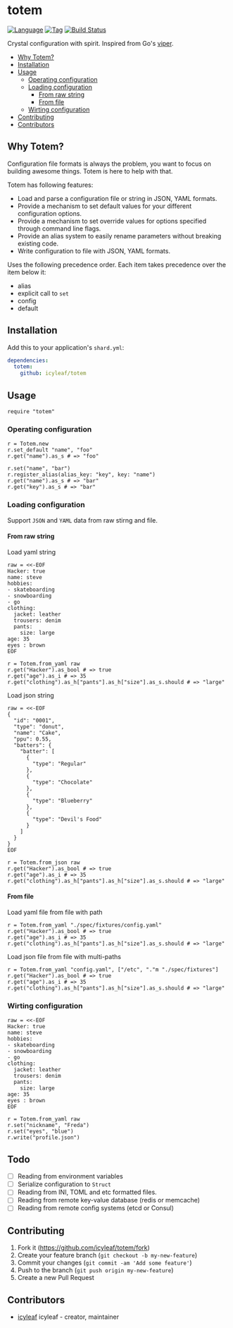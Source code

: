 # totem

[![Language](https://img.shields.io/badge/language-crystal-776791.svg)](https://github.com/crystal-lang/crystal)
[![Tag](https://img.shields.io/github/tag/icyleaf/totem.svg)](https://github.com/icyleaf/totem/blob/master/CHANGELOG.md)
[![Build Status](https://img.shields.io/circleci/project/github/icyleaf/totem/master.svg?style=flat)](https://circleci.com/gh/icyleaf/totem)

Crystal configuration with spirit. Inspired from Go's [viper](https://github.com/spf13/viper).

<!-- TOC -->

- [Why Totem?](#why-totem)
- [Installation](#installation)
- [Usage](#usage)
  - [Operating configuration](#operating-configuration)
  - [Loading configuration](#loading-configuration)
    - [From raw string](#from-raw-string)
    - [From file](#from-file)
  - [Wirting configuration](#wirting-configuration)
- [Contributing](#contributing)
- [Contributors](#contributors)

<!-- /TOC -->

## Why Totem?

Configuration file formats is always the problem, you want to focus on building awesome things. Totem is here to help with that.

Totem has following features:

- Load and parse a configuration file or string in JSON, YAML formats.
- Provide a mechanism to set default values for your different configuration options.
- Provide a mechanism to set override values for options specified through command line flags.
- Provide an alias system to easily rename parameters without breaking existing code.
- Write configuration to file with JSON, YAML formats.

Uses the following precedence order. Each item takes precedence over the item below it:

- alias
- explicit call to `set`
- config
- default

## Installation

Add this to your application's `shard.yml`:

```yaml
dependencies:
  totem:
    github: icyleaf/totem
```

## Usage

```crystal
require "totem"
```

### Operating configuration

```crystal
r = Totem.new
r.set_default "name", "foo"
r.get("name").as_s # => "foo"

r.set("name", "bar")
r.register_alias(alias_key: "key", key: "name")
r.get("name").as_s # => "bar"
r.get("key").as_s # => "bar"
```

### Loading configuration

Support `JSON` and `YAML` data from raw stirng and file.

#### From raw string

Load yaml string

```crystal
raw = <<-EOF
Hacker: true
name: steve
hobbies:
- skateboarding
- snowboarding
- go
clothing:
  jacket: leather
  trousers: denim
  pants:
    size: large
age: 35
eyes : brown
EOF

r = Totem.from_yaml raw
r.get("Hacker").as_bool # => true
r.get("age").as_i # => 35
r.get("clothing").as_h["pants"].as_h["size"].as_s.should # => "large"
```

Load json string

```crystal
raw = <<-EOF
{
  "id": "0001",
  "type": "donut",
  "name": "Cake",
  "ppu": 0.55,
  "batters": {
    "batter": [
      {
        "type": "Regular"
      },
      {
        "type": "Chocolate"
      },
      {
        "type": "Blueberry"
      },
      {
        "type": "Devil's Food"
      }
    ]
  }
}
EOF

r = Totem.from_json raw
r.get("Hacker").as_bool # => true
r.get("age").as_i # => 35
r.get("clothing").as_h["pants"].as_h["size"].as_s.should # => "large"
```

#### From file

Load yaml file from file with path

```crystal
r = Totem.from_yaml "./spec/fixtures/config.yaml"
r.get("Hacker").as_bool # => true
r.get("age").as_i # => 35
r.get("clothing").as_h["pants"].as_h["size"].as_s.should # => "large"
```

Load json file from file with multi-paths

```crystal
r = Totem.from_yaml "config.yaml", ["/etc", "."m "./spec/fixtures"]
r.get("Hacker").as_bool # => true
r.get("age").as_i # => 35
r.get("clothing").as_h["pants"].as_h["size"].as_s.should # => "large"
```

### Wirting configuration

```
raw = <<-EOF
Hacker: true
name: steve
hobbies:
- skateboarding
- snowboarding
- go
clothing:
  jacket: leather
  trousers: denim
  pants:
    size: large
age: 35
eyes : brown
EOF

r = Totem.from_yaml raw
r.set("nickname", "Freda")
r.set("eyes", "blue")
r.write("profile.json")
```

## Todo

- [ ] Reading from environment variables
- [ ] Serialize configuration to `Struct`
- [ ] Reading from INI, TOML and etc formatted files.
- [ ] Reading from remote key-value database (redis or memcache)
- [ ] Reading from remote config systems (etcd or Consul)

## Contributing

1. Fork it (<https://github.com/icyleaf/totem/fork>)
2. Create your feature branch (`git checkout -b my-new-feature`)
3. Commit your changes (`git commit -am 'Add some feature'`)
4. Push to the branch (`git push origin my-new-feature`)
5. Create a new Pull Request

## Contributors

- [icyleaf](https://github.com/icyleaf) icyleaf - creator, maintainer
